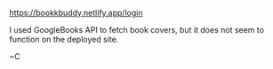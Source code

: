 
https://bookkbuddy.netlify.app/login

I used GoogleBooks API to fetch book covers, but it does not seem to function on the deployed site. 

~C
